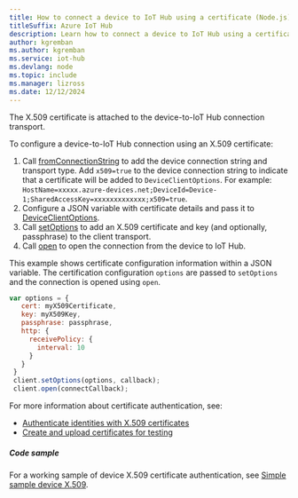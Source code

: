 ```yaml
---
title: How to connect a device to IoT Hub using a certificate (Node.js)
titleSuffix: Azure IoT Hub
description: Learn how to connect a device to IoT Hub using a certificate and the Azure IoT Hub SDK for Node.js.
author: kgremban
ms.author: kgremban
ms.service: iot-hub
ms.devlang: node
ms.topic: include
ms.manager: lizross
ms.date: 12/12/2024
---
```


The X.509 certificate is attached to the device-to-IoT Hub connection transport.

To configure a device-to-IoT Hub connection using an X.509 certificate:

1. Call [fromConnectionString](/javascript/api/azure-iothub/client?#azure-iothub-client-fromconnectionstring) to add the device connection string and transport type. Add `x509=true` to the device connection string to indicate that a certificate will be added to `DeviceClientOptions`. For example: `HostName=xxxxx.azure-devices.net;DeviceId=Device-1;SharedAccessKey=xxxxxxxxxxxxx;x509=true`.
1. Configure a JSON variable with certificate details and pass it to [DeviceClientOptions](/javascript/api/azure-iot-device/deviceclientoptions).
1. Call [setOptions](/javascript/api/azure-iot-device/client?#azure-iot-device-client-setoptions-1) to add an X.509 certificate and key (and optionally, passphrase) to the client transport.
1. Call [open](/javascript/api/azure-iothub/client?#azure-iothub-client-open) to open the connection from the device to IoT Hub.

This example shows certificate configuration information within a JSON variable. The certification configuration `options` are passed to `setOptions` and the connection is opened using `open`.

```javascript
var options = {
   cert: myX509Certificate,
   key: myX509Key,
   passphrase: passphrase,
   http: {
     receivePolicy: {
       interval: 10
     }
   }
 }
 client.setOptions(options, callback);
 client.open(connectCallback);
```

For more information about certificate authentication, see:

* [Authenticate identities with X.509 certificates](/azure/iot-hub/authenticate-authorize-x509)
* [Create and upload certificates for testing](/azure/iot-hub/tutorial-x509-test-certs)

##### Code sample

For a working sample of device X.509 certificate authentication, see [Simple sample device X.509](https://github.com/Azure/azure-iot-sdk-node/blob/main/device/samples/javascript/simple_sample_device_x509.js).
